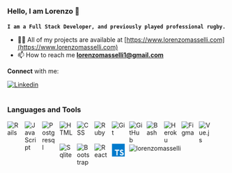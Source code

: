 ### Hello, I am Lorenzo 👋

**`I am a Full Stack Developer, and previously played professional rugby.`**

- 👨‍💻 All of my projects are available at [https://www.lorenzomasselli.com](https://www.lorenzomasselli.com)
- 📫 How to reach me **lorenzomasselli1@gmail.com**

**Connect** with me:

<a href="https://www.linkedin.com/in/lorenzo-masselli-6a1894129/"><img  alt="Linkedin" width="25px" style="padding-right:10px;" src="https://cdn.jsdelivr.net/gh/devicons/devicon/icons/linkedin/linkedin-original.svg" /></a>

          
#



### Languages and Tools
<img align="left" alt="Rails" width="30px" style="padding-right:10px;"  src="https://cdn.jsdelivr.net/gh/devicons/devicon/icons/rails/rails-plain.svg" />
<img align="left" alt="JavaScript" width="30px" style="padding-right:10px;" src="https://cdn.jsdelivr.net/gh/devicons/devicon/icons/javascript/javascript-plain.svg" />
<img align="left" alt="Postgresql" width="30px" style="padding-right:10px;" src="https://cdn.jsdelivr.net/gh/devicons/devicon/icons/postgresql/postgresql-original.svg" />
<img align="left" alt="HTML" width="30px" style="padding-right:10px;" src="https://cdn.jsdelivr.net/gh/devicons/devicon/icons/html5/html5-plain.svg" />
<img align="left" alt="CSS" width="30px" style="padding-right:10px;" src="https://cdn.jsdelivr.net/gh/devicons/devicon/icons/css3/css3-plain.svg" />
<img align="left" alt="Ruby" width="30px" style="padding-right:10px;" src="https://cdn.jsdelivr.net/gh/devicons/devicon/icons/ruby/ruby-original.svg" />
<img align="left" alt="Git" width="30px" style="padding-right:10px;" src="https://cdn.jsdelivr.net/gh/devicons/devicon/icons/git/git-original.svg" />
<img align="left" alt="GitHub" width="30px" style="padding-right:10px;" src="https://cdn.jsdelivr.net/gh/devicons/devicon/icons/github/github-original.svg" />
<img align="left" alt="Bash" width="30px" style="padding-right:10px;" src="https://cdn.jsdelivr.net/gh/devicons/devicon/icons/bash/bash-original.svg" />
<img align="left" alt="Heroku" width="30px" style="padding-right:10px;"  src="https://cdn.jsdelivr.net/gh/devicons/devicon/icons/heroku/heroku-original.svg" />
<img align="left" alt="Figma" width="30px" style="padding-right:10px;"  src="https://cdn.jsdelivr.net/gh/devicons/devicon/icons/figma/figma-original.svg" />
<img align="left" alt="Vue.js" width="30px" style="padding-right:10px;"  src="https://cdn.jsdelivr.net/gh/devicons/devicon/icons/vuejs/vuejs-original.svg" />
<img align="left" alt="Sqlite" width="30px" style="padding-right:10px;"  src="https://cdn.jsdelivr.net/gh/devicons/devicon/icons/sqlite/sqlite-plain.svg" />
<img align="left" alt="Bootstrap" width="30px" style="padding-right:10px;" 
 src="https://cdn.jsdelivr.net/gh/devicons/devicon/icons/bootstrap/bootstrap-original.svg" />
<img align="left" alt="React" width="30px" style="padding-right:10px;" src="https://cdn.jsdelivr.net/gh/devicons/devicon/icons/react/react-original.svg" />
<img src="https://raw.githubusercontent.com/devicons/devicon/master/icons/typescript/typescript-original.svg" alt="typescript" align="left" alt="React" width="30px" style="padding-right:10px;" /> </a> </p>




<p>&nbsp;<img align="center" src="https://github-readme-stats.vercel.app/api?username=lorenzomasselli&show_icons=true&locale=en" alt="lorenzomasselli" /></p>

<!--

